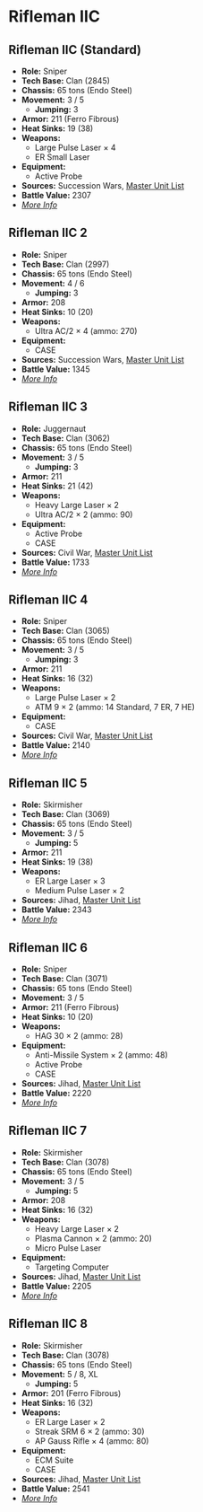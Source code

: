 # Rifleman IIC
## Rifleman IIC (Standard)
- **Role:** Sniper
- **Tech Base:** Clan (2845)
- **Chassis:** 65 tons (Endo Steel)
- **Movement:** 3 / 5
  - **Jumping:** 3
- **Armor:** 211 (Ferro Fibrous)
- **Heat Sinks:** 19 (38)
- **Weapons:**
  - Large Pulse Laser × 4
  - ER Small Laser
- **Equipment:**
  - Active Probe
- **Sources:** Succession Wars, [Master Unit List](http://masterunitlist.info/Unit/Details/2710/rifleman-iic-standard)
- **Battle Value:** 2307
- [*More Info*](rifleman_iic/rifleman_iic_standard.md)

## Rifleman IIC 2
- **Role:** Sniper
- **Tech Base:** Clan (2997)
- **Chassis:** 65 tons (Endo Steel)
- **Movement:** 4 / 6
  - **Jumping:** 3
- **Armor:** 208
- **Heat Sinks:** 10 (20)
- **Weapons:**
  - Ultra AC/2 × 4 (ammo: 270)
- **Equipment:**
  - CASE
- **Sources:** Succession Wars, [Master Unit List](http://masterunitlist.info/Unit/Details/2711/rifleman-iic-2)
- **Battle Value:** 1345
- [*More Info*](rifleman_iic/rifleman_iic_2.md)

## Rifleman IIC 3
- **Role:** Juggernaut
- **Tech Base:** Clan (3062)
- **Chassis:** 65 tons (Endo Steel)
- **Movement:** 3 / 5
  - **Jumping:** 3
- **Armor:** 211
- **Heat Sinks:** 21 (42)
- **Weapons:**
  - Heavy Large Laser × 2
  - Ultra AC/2 × 2 (ammo: 90)
- **Equipment:**
  - Active Probe
  - CASE
- **Sources:** Civil War, [Master Unit List](http://masterunitlist.info/Unit/Details/2712/rifleman-iic-3)
- **Battle Value:** 1733
- [*More Info*](rifleman_iic/rifleman_iic_3.md)

## Rifleman IIC 4
- **Role:** Sniper
- **Tech Base:** Clan (3065)
- **Chassis:** 65 tons (Endo Steel)
- **Movement:** 3 / 5
  - **Jumping:** 3
- **Armor:** 211
- **Heat Sinks:** 16 (32)
- **Weapons:**
  - Large Pulse Laser × 2
  - ATM 9 × 2 (ammo: 14 Standard, 7 ER, 7 HE)
- **Equipment:**
  - CASE
- **Sources:** Civil War, [Master Unit List](http://masterunitlist.info/Unit/Details/2713/rifleman-iic-4)
- **Battle Value:** 2140
- [*More Info*](rifleman_iic/rifleman_iic_4.md)

## Rifleman IIC 5
- **Role:** Skirmisher
- **Tech Base:** Clan (3069)
- **Chassis:** 65 tons (Endo Steel)
- **Movement:** 3 / 5
  - **Jumping:** 5
- **Armor:** 211
- **Heat Sinks:** 19 (38)
- **Weapons:**
  - ER Large Laser × 3
  - Medium Pulse Laser × 2
- **Sources:** Jihad, [Master Unit List](http://masterunitlist.info/Unit/Details/2714/rifleman-iic-5)
- **Battle Value:** 2343
- [*More Info*](rifleman_iic/rifleman_iic_5.md)

## Rifleman IIC 6
- **Role:** Sniper
- **Tech Base:** Clan (3071)
- **Chassis:** 65 tons (Endo Steel)
- **Movement:** 3 / 5
- **Armor:** 211 (Ferro Fibrous)
- **Heat Sinks:** 10 (20)
- **Weapons:**
  - HAG 30 × 2 (ammo: 28)
- **Equipment:**
  - Anti-Missile System × 2 (ammo: 48)
  - Active Probe
  - CASE
- **Sources:** Jihad, [Master Unit List](http://masterunitlist.info/Unit/Details/2715/rifleman-iic-6)
- **Battle Value:** 2220
- [*More Info*](rifleman_iic/rifleman_iic_6.md)

## Rifleman IIC 7
- **Role:** Skirmisher
- **Tech Base:** Clan (3078)
- **Chassis:** 65 tons (Endo Steel)
- **Movement:** 3 / 5
  - **Jumping:** 5
- **Armor:** 208
- **Heat Sinks:** 16 (32)
- **Weapons:**
  - Heavy Large Laser × 2
  - Plasma Cannon × 2 (ammo: 20)
  - Micro Pulse Laser
- **Equipment:**
  - Targeting Computer
- **Sources:** Jihad, [Master Unit List](http://masterunitlist.info/Unit/Details/2716/rifleman-iic-7)
- **Battle Value:** 2205
- [*More Info*](rifleman_iic/rifleman_iic_7.md)

## Rifleman IIC 8
- **Role:** Skirmisher
- **Tech Base:** Clan (3078)
- **Chassis:** 65 tons (Endo Steel)
- **Movement:** 5 / 8, XL
  - **Jumping:** 5
- **Armor:** 201 (Ferro Fibrous)
- **Heat Sinks:** 16 (32)
- **Weapons:**
  - ER Large Laser × 2
  - Streak SRM 6 × 2 (ammo: 30)
  - AP Gauss Rifle × 4 (ammo: 80)
- **Equipment:**
  - ECM Suite
  - CASE
- **Sources:** Jihad, [Master Unit List](http://masterunitlist.info/Unit/Details/2717/rifleman-iic-8)
- **Battle Value:** 2541
- [*More Info*](rifleman_iic/rifleman_iic_8.md)

